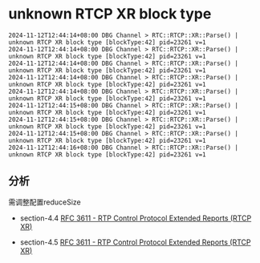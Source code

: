 # unknown RTCP XR block type

```
2024-11-12T12:44:14+08:00 DBG Channel > RTC::RTCP::XR::Parse() | unknown RTCP XR block type [blockType:42] pid=23261 v=1
2024-11-12T12:44:14+08:00 DBG Channel > RTC::RTCP::XR::Parse() | unknown RTCP XR block type [blockType:42] pid=23261 v=1
2024-11-12T12:44:14+08:00 DBG Channel > RTC::RTCP::XR::Parse() | unknown RTCP XR block type [blockType:42] pid=23261 v=1
2024-11-12T12:44:14+08:00 DBG Channel > RTC::RTCP::XR::Parse() | unknown RTCP XR block type [blockType:42] pid=23261 v=1
2024-11-12T12:44:14+08:00 DBG Channel > RTC::RTCP::XR::Parse() | unknown RTCP XR block type [blockType:42] pid=23261 v=1
2024-11-12T12:44:15+08:00 DBG Channel > RTC::RTCP::XR::Parse() | unknown RTCP XR block type [blockType:42] pid=23261 v=1
2024-11-12T12:44:15+08:00 DBG Channel > RTC::RTCP::XR::Parse() | unknown RTCP XR block type [blockType:42] pid=23261 v=1
2024-11-12T12:44:15+08:00 DBG Channel > RTC::RTCP::XR::Parse() | unknown RTCP XR block type [blockType:42] pid=23261 v=1
2024-11-12T12:44:16+08:00 DBG Channel > RTC::RTCP::XR::Parse() | unknown RTCP XR block type [blockType:42] pid=23261 v=1
```


## 分析

需调整配置reduceSize

* section-4.4
[RFC 3611 - RTP Control Protocol Extended Reports (RTCP XR)](https://tools.ietf.org/html/rfc3611#section-4.4)

* section-4.5
[RFC 3611 - RTP Control Protocol Extended Reports (RTCP XR)](https://tools.ietf.org/html/rfc3611#section-4.5)


